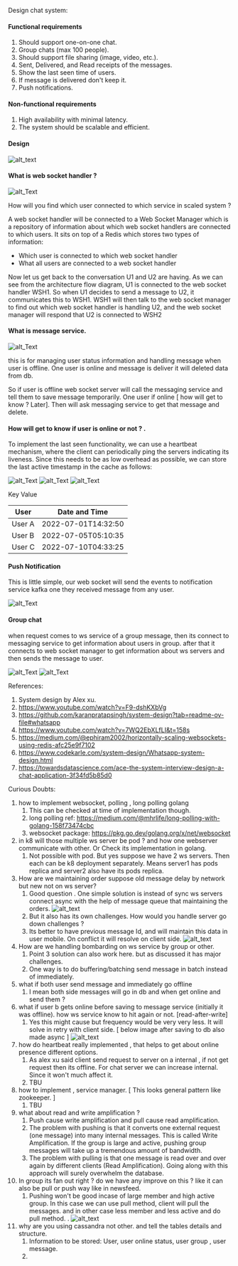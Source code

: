 Design chat system:


#### Functional requirements
1. Should support one-on-one chat.
2. Group chats (max 100 people).
3. Should support file sharing (image, video, etc.).
4. Sent, Delivered, and Read receipts of the messages.
5. Show the last seen time of users.
6. If message is delivered don't keep it.
7. Push notifications.

#### Non-functional requirements

1. High availability with minimal latency.
2. The system should be scalable and efficient.

#### Design

![alt_text](./images/img.png)

#### What is web socket handler ? 

![alt_Text](./images/img_1.png)

How will you find which user connected to which service in scaled system ? 

A web socket handler will be connected to a Web Socket Manager which is a repository of information about which web socket handlers are connected to which users. It sits on top of a Redis which stores two types of information:

- Which user is connected to which web socket handler
- What all users are connected to a web socket handler

Now let us get back to the conversation U1 and U2 are having. As we can see from the architecture flow diagram, U1 is connected to the web socket handler WSH1. So when U1 decides to send a message to U2, it communicates this to WSH1. WSH1 will then talk to the web socket manager to find out which web socket handler is handling U2, and the web socket manager will respond that U2 is connected to WSH2

#### What is message service.

![alt_Text](./images/img_2.png)

this is for managing user status information and handling message when user is offline.
One user is online and message is deliver it will deleted data from db.

So if user is offline web socket server will call the messaging service and tell them to save message temporarily.
One user if online [ how will get to know ? Later]. Then will ask messaging service to get that message and delete.


#### How will get to know if user is online or not ? .

To implement the last seen functionality, we can use a heartbeat mechanism, where the client can periodically ping the servers indicating its liveness.
Since this needs to be as low overhead as possible, we can store the last active timestamp in the cache as follows: 

![alt_Text](./images/img_3.png)
![alt_Text](./images/img_4.png)
![alt_Text](./images/img_5.png)

Key	Value

| User   | Date and Time           |
|--------|-------------------------|
| User A | 2022-07-01T14:32:50    |
| User B | 2022-07-05T05:10:35    |
| User C | 2022-07-10T04:33:25    |


#### Push Notification

This is little simple, our web socket will send the events to notification service kafka
one they received message from any user.

![alt_Text](./images/img_6.png)

#### Group chat 

when request comes to ws service of a group message, then its connect to messaging service to get information about users in group.
after that it connects to web socket manager to get information about ws servers and then sends the message to user.


![alt_Text](./images/img_7.png)
![alt_Text](./images/img_8.png)

 




References:
1. System design by Alex xu.
2. https://www.youtube.com/watch?v=F9-dshKXbVg
3. https://github.com/karanpratapsingh/system-design?tab=readme-ov-file#whatsapp
4. https://www.youtube.com/watch?v=7WQ2EbXLfLI&t=158s
5. https://medium.com/@ephiram2002/horizontally-scaling-websockets-using-redis-afc25e9f7102 
6. https://www.codekarle.com/system-design/Whatsapp-system-design.html
7. https://towardsdatascience.com/ace-the-system-interview-design-a-chat-application-3f34fd5b85d0


Curious Doubts:


1. how to implement websocket, polling , long polling golang
   1. This can be checked at time of implementation though. 
   2. long polling ref: https://medium.com/@mhrlife/long-polling-with-golang-158f73474cbc
   3. websocket package: https://pkg.go.dev/golang.org/x/net/websocket
2. in k8 will those multiple ws server be pod ? and how one webserver communicate with other. Or Check its implementation in golang.
   1. Not possible with pod. But yes suppose we have 2 ws servers. Then each can be k8 deployment separately. Means server1 has pods replica and server2 also have its pods replica.
3. How are we maintaining order suppose old message delay by network but new not on ws server?
   1. Good question . One simple solution is instead of sync ws servers connect async with the help of message queue that maintaining the orders.
      ![alt_text](./images/img_9.png)
   2. But it also has its own challenges. How would you handle server go down challenges ?
   3. Its better to have previous message Id, and will maintain this data in user mobile. On conflict it will resolve on client side.
      ![alt_text](./images/img_10.png)
4. How are we handling bombarding on ws service by group or other.
   1. Point 3 solution can also work here. but as discussed it has major challenges.
   2. One way is to do buffering/batching send message in batch instead of immediately.
5. what if both user send message and immediately go offline
   1. I mean both side messages will go in db and when get online and send them ?   
6. what if user b gets online before saving to message service (initially it was offline). how ws service know to hit again or not. [read-after-write]
   1. Yes this might cause but frequency would be very very less. It will solve in retry with client side. [ below image after saving to db also made async ]
      ![alt_text](./images/img_11.png)
7. how do heartbeat really implemented , that helps to get about online presence different options.
   1. As alex xu said client send request to server on a internal , if not get request then its offline. For chat server we can increase internal. Since it won't much affect it.
   2. TBU
8. how to implement , service manager. [ This looks general pattern like zookeeper. ]
   1. TBU
9. what about read and write amplification ?
   1. Push cause write amplification and pull cause read amplification.
   2. The problem with pushing is that it converts one external request (one message) into many internal messages. This is called Write Amplification. If the group is large and active, pushing group messages will take up a tremendous amount of bandwidth. 
   3. The problem with pulling is that one message is read over and over again by different clients (Read Amplification). Going along with this approach will surely overwhelm the database.
10. In group its fan out right ? do we have any improve on this ? like it can also be pull or push way like in newsfeed.
    1. Pushing won't be good incase of large member and high active group. In this case we can use pull method, client will pull the messages. and in other case less member and less active and do pull method. .
       ![alt_text](./images/img_12.png)
11. why are you using cassandra not other. and tell the tables details and structure.
    1. Information to be stored: User, user online status, user group , user message.
    2. 
    